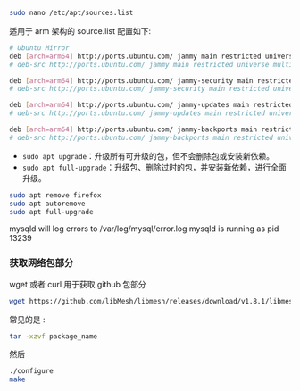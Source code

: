 ```sh
sudo nano /etc/apt/sources.list
```

适用于 arm 架构的 source.list 配置如下:
```sh
# Ubuntu Mirror 
deb [arch=arm64] http://ports.ubuntu.com/ jammy main restricted universe multiverse
# deb-src http://ports.ubuntu.com/ jammy main restricted universe multiverse

deb [arch=arm64] http://ports.ubuntu.com/ jammy-security main restricted universe multiverse
# deb-src http://ports.ubuntu.com/ jammy-security main restricted universe multiverse

deb [arch=arm64] http://ports.ubuntu.com/ jammy-updates main restricted universe multiverse
# deb-src http://ports.ubuntu.com/ jammy-updates main restricted universe multiverse

deb [arch=arm64] http://ports.ubuntu.com/ jammy-backports main restricted universe multiverse
# deb-src http://ports.ubuntu.com/ jammy-backports main restricted universe multiverse
```


- `sudo apt upgrade`：升级所有可升级的包，但不会删除包或安装新依赖。
- `sudo apt full-upgrade`：升级包、删除过时的包，并安装新依赖，进行全面升级。

```sh
sudo apt remove firefox
sudo apt autoremove
sudo apt full-upgrade
```

mysqld will log errors to /var/log/mysql/error.log
mysqld is running as pid 13239

### 获取网络包部分
wget 或者 curl 用于获取 github 包部分 
```sh
wget https://github.com/libMesh/libmesh/releases/download/v1.8.1/libmesh-1.8.1.tar.gz 
```

常见的是 : 
```sh
tar -xzvf package_name
```

然后
```sh
./configure  
make 
```